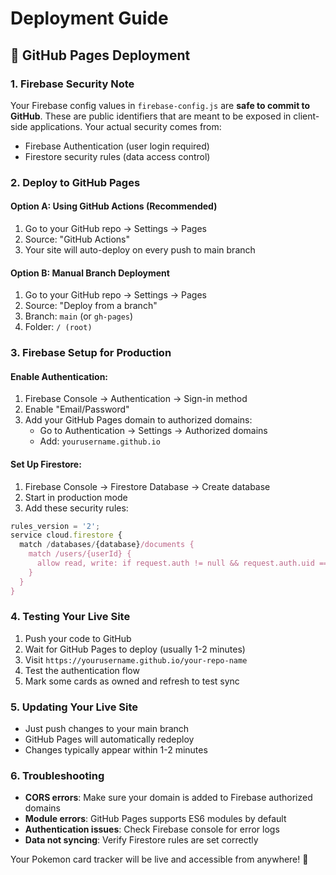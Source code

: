 # Deployment Guide

## 🚀 GitHub Pages Deployment

### 1. **Firebase Security Note**

Your Firebase config values in `firebase-config.js` are **safe to commit to GitHub**. These are public identifiers that are meant to be exposed in client-side applications. Your actual security comes from:

- Firebase Authentication (user login required)
- Firestore security rules (data access control)

### 2. **Deploy to GitHub Pages**

#### Option A: Using GitHub Actions (Recommended)

1. Go to your GitHub repo → Settings → Pages
2. Source: "GitHub Actions"
3. Your site will auto-deploy on every push to main branch

#### Option B: Manual Branch Deployment

1. Go to your GitHub repo → Settings → Pages
2. Source: "Deploy from a branch"
3. Branch: `main` (or `gh-pages`)
4. Folder: `/ (root)`

### 3. **Firebase Setup for Production**

#### Enable Authentication:

1. Firebase Console → Authentication → Sign-in method
2. Enable "Email/Password"
3. Add your GitHub Pages domain to authorized domains:
   - Go to Authentication → Settings → Authorized domains
   - Add: `yourusername.github.io`

#### Set Up Firestore:

1. Firebase Console → Firestore Database → Create database
2. Start in production mode
3. Add these security rules:

```javascript
rules_version = '2';
service cloud.firestore {
  match /databases/{database}/documents {
    match /users/{userId} {
      allow read, write: if request.auth != null && request.auth.uid == userId;
    }
  }
}
```

### 4. **Testing Your Live Site**

1. Push your code to GitHub
2. Wait for GitHub Pages to deploy (usually 1-2 minutes)
3. Visit `https://yourusername.github.io/your-repo-name`
4. Test the authentication flow
5. Mark some cards as owned and refresh to test sync

### 5. **Updating Your Live Site**

- Just push changes to your main branch
- GitHub Pages will automatically redeploy
- Changes typically appear within 1-2 minutes

### 6. **Troubleshooting**

- **CORS errors**: Make sure your domain is added to Firebase authorized domains
- **Module errors**: GitHub Pages supports ES6 modules by default
- **Authentication issues**: Check Firebase console for error logs
- **Data not syncing**: Verify Firestore rules are set correctly

Your Pokemon card tracker will be live and accessible from anywhere! 🎉

